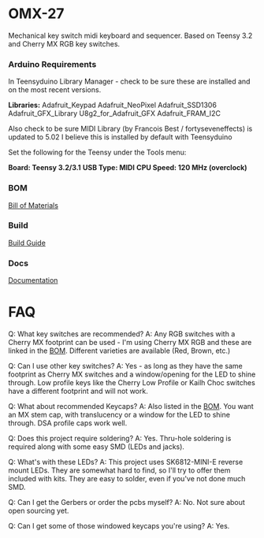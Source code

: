 # OMX-27

Mechanical key switch midi keyboard and sequencer. Based on Teensy 3.2 and Cherry MX RGB key switches.

### Arduino Requirements

In Teensyduino Library Manager - check to be sure these are installed and on the most recent versions.

__Libraries:__
Adafruit_Keypad
Adafruit_NeoPixel
Adafruit_SSD1306
Adafruit_GFX_Library
U8g2_for_Adafruit_GFX
Adafruit_FRAM_I2C

Also check to be sure MIDI Library (by Francois Best / fortyseveneffects) is updated to 5.02
I believe this is installed by default with Teensyduino

Set the following for the Teensy under the Tools menu:

__Board:  Teensy 3.2/3.1__
__USB Type: MIDI__
__CPU Speed: 120 MHz (overclock)__


### BOM

[Bill of Materials](<build/BOM.md>)

### Build

[Build Guide](<build/Build-Kit.md>)

### Docs

[Documentation](<Docs.md>)

# FAQ

Q: What key switches are recommended?
A: Any RGB switches with a Cherry MX footprint can be used - I'm using Cherry MX RGB and these are linked in the [BOM](<BOM.md>). Different varieties are available (Red, Brown, etc.)

Q: Can I use other key switches?
A: Yes - as long as they have the same footprint as Cherry MX switches and a window/opening for the LED to shine through. Low profile keys like the Cherry Low Profile or Kailh Choc switches have a different footprint and will not work.

Q: What about recommended Keycaps?
A: Also listed in the [BOM](<BOM.md>). You want an MX stem cap, with translucency or a window for the LED to shine through. DSA profile caps work well.

Q: Does this project require soldering?
A: Yes. Thru-hole soldering is required along with some easy SMD (LEDs and jacks).

Q: What's with these LEDs?
A: This project uses SK6812-MINI-E reverse mount LEDs. They are somewhat hard to find, so I'll try to offer them included with kits. They are easy to solder, even if you've not done much SMD.

Q: Can I get the Gerbers or order the pcbs myself?
A: No. Not sure about open sourcing yet.

Q: Can I get some of those windowed keycaps you're using?
A: Yes.
